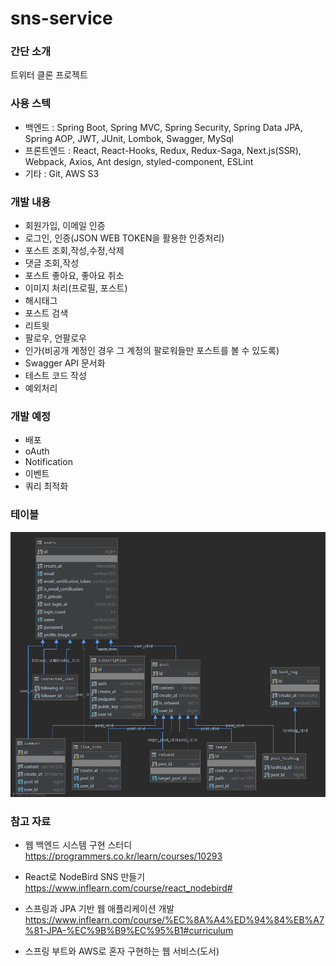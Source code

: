 # sns-service


### 간단 소개
트위터 클론 프로젝트


### 사용 스텍
- 백엔드 : Spring Boot, Spring MVC, Spring Security, Spring Data JPA, Spring AOP, JWT, JUnit, Lombok, Swagger, MySql
- 프론트엔드 : React, React-Hooks, Redux, Redux-Saga, Next.js(SSR), Webpack, Axios, Ant design, styled-component, ESLint
- 기타 : Git, AWS S3


### 개발 내용
- 회원가입, 이메일 인증
- 로그인, 인증(JSON WEB TOKEN을 활용한 인증처리)
- 포스트 조회,작성,수정,삭제
- 댓글 조회,작성
- 포스트 좋아요, 좋아요 취소
- 이미지 처리(프로필, 포스트)
- 해시태그
- 포스트 검색
- 리트윗
- 팔로우, 언팔로우
- 인가(비공개 계정인 경우 그 계정의 팔로워들만 포스트를 볼 수 있도록)
- Swagger API 문서화
- 테스트 코드 작성
- 예외처리

### 개발 예정
- 배포
- oAuth
- Notification
- 이벤트
- 쿼리 최적화


### 테이블
![Alt text](./readme-img/table.png)


### 참고 자료
- 웹 백엔드 시스템 구현 스터디
https://programmers.co.kr/learn/courses/10293

- React로 NodeBird SNS 만들기
https://www.inflearn.com/course/react_nodebird#

- 스프링과 JPA 기반 웹 애플리케이션 개발
https://www.inflearn.com/course/%EC%8A%A4%ED%94%84%EB%A7%81-JPA-%EC%9B%B9%EC%95%B1#curriculum

- 스프링 부트와 AWS로 혼자 구현하는 웹 서비스(도서)


